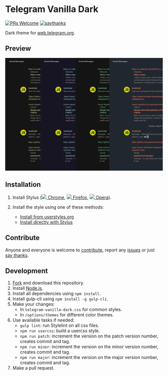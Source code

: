 # Telegram Vanilla Dark
[![PRs Welcome](https://img.shields.io/badge/PRs-welcome-brightgreen.svg)](http://makeapullrequest.com)
[![saythanks](https://img.shields.io/badge/Say-thanks-B9B384.svg)](https://saythanks.io/to/VChet)

Dark theme for [web.telegram.org](https://web.telegram.org).

## Preview
![](./images/screenshots/color-themes.png)

## Installation
1. Install Stylus
([<img src="https://raw.githubusercontent.com/alrra/browser-logos/master/src/chrome/chrome_16x16.png" /> Chrome](https://chrome.google.com/webstore/detail/stylus/clngdbkpkpeebahjckkjfobafhncgmne),
[<img src="https://raw.githubusercontent.com/alrra/browser-logos/master/src/firefox/firefox_16x16.png" /> Firefox](https://addons.mozilla.org/en-US/firefox/addon/styl-us/),
[<img src="https://raw.githubusercontent.com/alrra/browser-logos/master/src/opera/opera_16x16.png" /> Opera](https://addons.opera.com/en-gb/extensions/details/stylus/)).

1. Install the style using one of these methods:<br>
   * [Install from userstyles.org](https://userstyles.org/styles/162801)
   * [Install directly with Stylus](https://github.com/VChet/Telegram-Vanilla-Dark/raw/master/telegram-vanilla-dark.user.css)

## Contribute
Anyone and everyone is welcome to [contribute](https://github.com/VChet/Telegram-Vanilla-Dark/pulls), report any [issues](https://github.com/VChet/Telegram-Vanilla-Dark/issues) or just [say thanks](https://saythanks.io/to/VChet).

## Development
1. [Fork](https://github.com/VChet/Telegram-Vanilla-Dark/fork) and download this repository.
1. Install [Node.js](https://nodejs.org/).
1. Install all dependencies using `npm install`.
1. Install gulp-cli using `npm install -g gulp-cli`.
1. Make your changes:
   * In `telegram-vanilla-dark.css` for common styles.
   * In `/options/themes` for different color themes.
1. Use available tasks if needed:
   * `gulp lint`: run Stylelint on all css files.
   * `npm run usercss`: build a usercss style.
   * `npm run patch`: increment the version on the patch version number, creates commit and tag.
   * `npm run minor`: increment the version on the minor version number, creates commit and tag.
   * `npm run major`: increment the version on the major version number, creates commit and tag.
7. Make a pull request.
